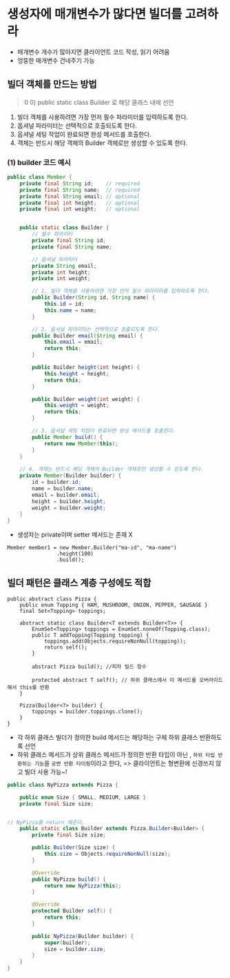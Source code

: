 
# 생성자에 매개변수가 많다면 빌더를 고려하라
- 매개변수 개수가 많아지면 클라이언트 코드 작성, 읽기 어려움 
- 엉뚱한 매개변수 건네주기 가능 

## 빌더 객체를 만드는 방법

>0 0) public static class Builder 로 해당 클래스 내에 선언
1) 빌더 객체를 사용하려면 가장 먼저 필수 파라미터를 입력하도록 한다.
2) 옵셔널 파라미터는 선택적으로 호출되도록 한다.
3) 옵셔널 세팅 작업이 완료되면 완성 메서드를 호출한다.
4) 객체는 반드시 해당 객체의 Builder 객체로만 생성할 수 있도록 한다.


### (1) builder 코드 예시
```java
public class Member {
    private final String id;    // required
    private final String name;  // required
    private final String email; // optional
    private final int height;   // optional
    private final int weight;   // optional


    public static class Builder {
        // 필수 파라미터
        private final String id;
        private final String name;

        // 옵셔널 파라미터
        private String email;
        private int height;
        private int weight;

        // 1. 빌더 객체를 사용하려면 가장 먼저 필수 파라미터를 입력하도록 한다.
        public Builder(String id, String name) {
            this.id = id;
            this.name = name;
        }

        // 2. 옵셔널 파라미터는 선택적으로 호출되도록 한다.
        public Builder email(String email) {
            this.email = email;
            return this;
        }

        public Builder height(int height) {
            this.height = height;
            return this;
        }

        public Builder weight(int weight) {
            this.weight = weight;
            return this;
        }

        // 3. 옵셔널 세팅 작업이 완료되면 완성 메서드를 호출한다.
        public Member build() {
            return new Member(this); 
        }
    }
  
    // 4. 객체는 반드시 해당 객체의 Builder 객체로만 생성할 수 있도록 한다.
    private Member(Builder builder) {
        id = builder.id;
        name = builder.name;
        email = builder.email;
        height = builder.height;
        weight = builder.weight;
    }
}
```
- 생성자는 private이며 setter 메서드는 존재 X 
```
Member member1 = new Member.Builder("ma-id", "ma-name")
                .height(100)
                .build();
```

## 빌더 패턴은 클래스 계층 구성에도 적합
```
public abstract class Pizza {
	public enum Topping { HAM, MUSHROOM, ONION, PEPPER, SAUSAGE }
	final Set<Topping> toppings;

	abstract static class Builder<T extends Builder<T>> {
		EnumSet<Topping> toppings = EnumSet.noneOf(Topping.class);
		public T addTopping(Topping topping) {
			toppings.add(Objects.requireNonNull(topping));
			return self();
		}

		abstract Pizza build(); //피자 빌드 함수 

		protected abstract T self(); // 하위 클래스에서 이 메서드를 오버라이드 해서 this를 반환
	}

	Pizza(Builder<?> builder) {
		toppings = builder.toppings.clone();
	}
}
```
- 각 하위 클래스 빌더가 정의한 build 메서드는 해당하는 구체 하위 클래스 반환하도록 선언
- 하위 클래스 메서드가 상위 클래스 메서드가 정의한 반환 타입이 아닌 , `하위 타입 반환하는 기능`을 	`공변 반환 타이핑`이라고 한다,
=> 클라이언트는  형변환에 신경쓰지 않고 빌더 사용 가능~!
```java
public class NyPizza extends Pizza {

	public enum Size { SMALL, MEDIUM, LARGE }
	private final Size size;


// NyPizza를 return 해준다. 
	public static class Builder extends Pizza.Builder<Builder> {
		private final Size size;

		public Builder(Size size) {
			this.size = Objects.requireNonNull(size);
		}

		@Override
		public NyPizza build() {
			return new NyPizza(this);
		}

		@Override
		protected Builder self() {
			return this;		
		}

		public NyPizza(Builder builder) {
			super(builder);
			size = builder.size;
		}
	}
}
```